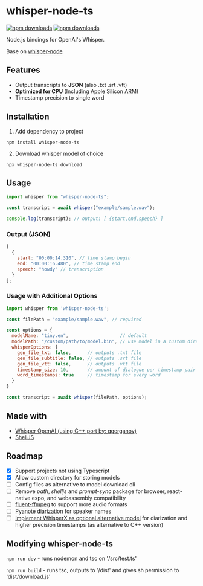 # whisper-node-ts

[![npm downloads](https://www.npmjs.com/package/whisper-node-ts)](https://www.npmjs.com/package/whisper-node-ts)
[![npm downloads](https://img.shields.io/npm/l/whisper-node-ts)](https://www.npmjs.com/package/whisper-node-ts)

Node.js bindings for OpenAI's Whisper.

Base on [whisper-node](https://github.com/ariym/whisper-node)

## Features

- Output transcripts to **JSON** (also .txt .srt .vtt)
- **Optimized for CPU** (Including Apple Silicon ARM)
- Timestamp precision to single word

## Installation

1. Add dependency to project

```text
npm install whisper-node-ts
```

2. Download whisper model of choice

```text
npx whisper-node-ts download
```

## Usage

```javascript
import whisper from "whisper-node-ts";

const transcript = await whisper("example/sample.wav");

console.log(transcript); // output: [ {start,end,speech} ]
```

### Output (JSON)

```javascript
[
  {
    start: "00:00:14.310", // time stamp begin
    end: "00:00:16.480", // time stamp end
    speech: "howdy" // transcription
  }
];
```

### Usage with Additional Options

```javascript
import whisper from 'whisper-node-ts';

const filePath = "example/sample.wav", // required

const options = {
  modelName: "tiny.en",                   // default
  modelPath: "/custom/path/to/model.bin", // use model in a custom directory
  whisperOptions: {
    gen_file_txt: false,      // outputs .txt file
    gen_file_subtitle: false, // outputs .srt file
    gen_file_vtt: false,      // outputs .vtt file
    timestamp_size: 10,       // amount of dialogue per timestamp pair
    word_timestamps: true     // timestamp for every word
  }
}

const transcript = await whisper(filePath, options);
```

## Made with

- [Whisper OpenAI (using C++ port by: ggerganov)](https://github.com/ggerganov/whisper.cpp)
- [ShellJS](https://www.npmjs.com/package/shelljs)

## Roadmap

- [x] Support projects not using Typescript
- [x] Allow custom directory for storing models
- [ ] Config files as alternative to model download cli
- [ ] Remove _path_, _shelljs_ and _prompt-sync_ package for browser, react-native expo, and webassembly compatibility
- [ ] [fluent-ffmpeg](https://www.npmjs.com/package/fluent-ffmpeg) to support more audio formats
- [ ] [Pyanote diarization](https://huggingface.co/pyannote/speaker-diarization) for speaker names
- [ ] [Implement WhisperX as optional alternative model](https://github.com/m-bain/whisperX) for diarization and higher precision timestamps (as alternative to C++ version)

## Modifying whisper-node-ts

`npm run dev` - runs nodemon and tsc on '/src/test.ts'

`npm run build` - runs tsc, outputs to '/dist' and gives sh permission to 'dist/download.js'
